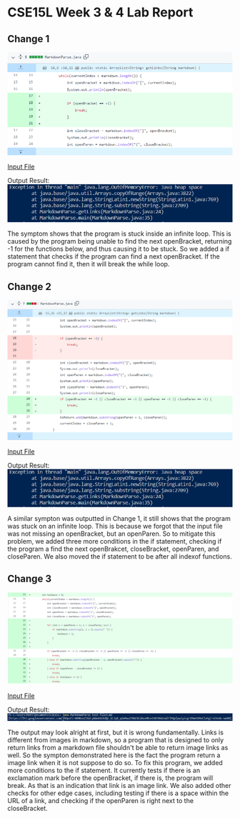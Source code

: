 # CSE15L Week 3 & 4 Lab Report

## Change 1

![](change1.png)

[Input File](https://github.com/Mashyuf/markdown-parser/blob/main/test-file2.md)

Output Result:
![](output1.png)

The symptom shows that the program is stuck inside an infinite loop. This is caused by the program being unable to find the next openBracket, returning -1 for the functions below, and thus causing it to be stuck. So we added a if statement that checks if the program can find a next openBracket. If the program cannot find it, then it will break the while loop.

## Change 2

![](change2.png)

[Input File](https://github.com/Mashyuf/markdown-parser/blob/main/test-file2.md)

Output Result:
![](output1.png)

A similar sympton was outputted in Change 1, it still shows that the program was stuck on an infinite loop. This is because we forgot that the input file was not missing an openBracket, but an openParen. So to mitigate this problem, we added three more conditions in the if statement, checking if the program a find the next openBrakcet, closeBracket, openParen, and closeParen. We also moved the if statement to be after all indexof functions.

## Change 3

![](change3.png)

[Input File](https://github.com/Mashyuf/markdown-parser/blob/main/test-file3.md)

Output Result:
![](output3.png)

The output may look alright at first, but it is wrong fundamentally. Links is different from images in markdown, so a program that is designed to only return links from a markdown file shouldn't be able to return image links as well. So the sympton demonstrated here is the fact the program return a image link when it is not suppose to do so.
To fix this program, we added more conditions to the if statement. It currently tests if there is an exclamation mark before the openBracket, if there is, the program will break. As that is an indication that link is an image link. We also added other checks for other edge cases, including testing if there is a space within the URL of a link, and checking if the openParen is right next to the closeBracket. 